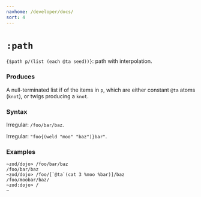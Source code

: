 ```yaml
---
navhome: /developer/docs/
sort: 4
---
```


# `:path`

`{$path p/(list (each @ta seed))}`: path with interpolation.

### Produces

A null-terminated list if  of the items in `p`, which are either constant
`@ta` atoms (`knot`), or twigs producing a `knot`.

### Syntax

Irregular: `/foo/bar/baz`.

Irregular: `"foo{(weld "moo" "baz")}bar"`.

### Examples

```
~zod/dojo> /foo/bar/baz
/foo/bar/baz
~zod/dojo> /foo/[`@ta`(cat 3 %moo %bar)]/baz
/foo/moobar/baz/
~zod:dojo> /
~
```
